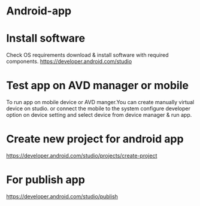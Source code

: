 # Android-app

# Install software
Check OS requirements download & install software with required components.
https://developer.android.com/studio

# Test app on AVD manager or mobile
To run app on mobile device or AVD manger.You can create manually virtual device on studio.
or connect the mobile to the system configure developer option on device setting and select device from device manager & run app.

# Create new project for android app
https://developer.android.com/studio/projects/create-project


# For publish app
https://developer.android.com/studio/publish
